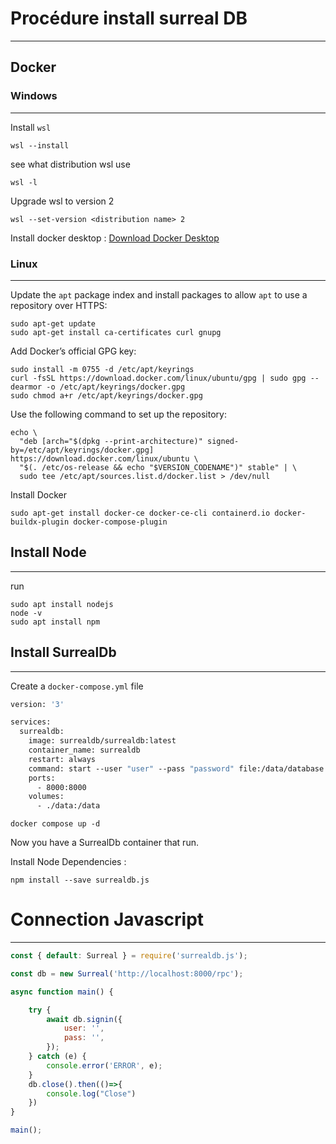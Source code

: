 # Procédure install surreal DB

---

## Docker

### Windows

---

Install `wsl`

```shell
wsl --install
```

see what distribution wsl use

```shell
wsl -l
```

Upgrade wsl to version 2 

```shell
wsl --set-version <distribution name> 2
```

Install docker desktop : [Download Docker Desktop](https://www.docker.com/products/docker-desktop/)

### Linux

---

Update the `apt` package index and install packages to allow `apt` to use a repository over HTTPS:

```shell
sudo apt-get update
sudo apt-get install ca-certificates curl gnupg
```

Add Docker’s official GPG key:

```shell
sudo install -m 0755 -d /etc/apt/keyrings
curl -fsSL https://download.docker.com/linux/ubuntu/gpg | sudo gpg --dearmor -o /etc/apt/keyrings/docker.gpg
sudo chmod a+r /etc/apt/keyrings/docker.gpg
```

Use the following command to set up the repository:

```shell
echo \
  "deb [arch="$(dpkg --print-architecture)" signed-by=/etc/apt/keyrings/docker.gpg] https://download.docker.com/linux/ubuntu \
  "$(. /etc/os-release && echo "$VERSION_CODENAME")" stable" | \
  sudo tee /etc/apt/sources.list.d/docker.list > /dev/null
```

Install Docker

```shell
sudo apt-get install docker-ce docker-ce-cli containerd.io docker-buildx-plugin docker-compose-plugin
```



## Install Node

---

run

```shell
sudo apt install nodejs
node -v
sudo apt install npm
```



## Install SurrealDb

---

Create a `docker-compose.yml` file

```dockerfile
version: '3'

services:
  surrealdb:
    image: surrealdb/surrealdb:latest
    container_name: surrealdb
    restart: always
    command: start --user "user" --pass "password" file:/data/database.db
    ports:
      - 8000:8000
    volumes:
      - ./data:/data
```

```shell
docker compose up -d
```

Now you have a SurrealDb container that run.



Install Node Dependencies :

```shell
npm install --save surrealdb.js
```



# Connection Javascript

---

```javascript
const { default: Surreal } = require('surrealdb.js');

const db = new Surreal('http://localhost:8000/rpc');

async function main() {

	try {
		await db.signin({
			user: '',
			pass: '',
		});
	} catch (e) {
		console.error('ERROR', e);
	}
	db.close().then(()=>{
		console.log("Close")
	})
}

main();

```




